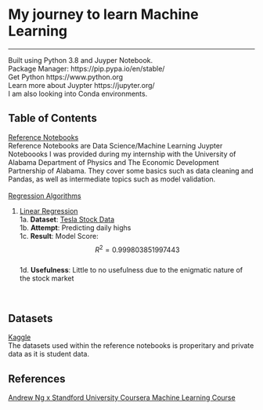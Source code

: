 
# My journey to learn Machine Learning
<hr>
Built using Python 3.8 and Juyper Notebook.
<br>
Package Manager: https://pip.pypa.io/en/stable/ 
<br>
Get Python https://www.python.org
<br>
Learn more about Juypter https://jupyter.org/
<br>
I am also looking into Conda environments. 
<br>

## Table of Contents

[Reference Notebooks](https://github.com/Michaelgathara/machine-learning/tree/main/reference-notebooks)
<br>
Reference Notebooks are Data Science/Machine Learning Juypter Noteboooks I was provided during my internship with the University of Alabama Department of Physics and The Economic Development Partnership of Alabama. They cover some basics such as data cleaning and Pandas, as well as intermediate topics such as model validation.  
<br>
[Regression Algorithms](https://github.com/Michaelgathara/simple-ml/tree/main/regression)
<br>
1. [Linear Regression](https://github.com/Michaelgathara/simple-ml/blob/main/regression/linear_regression.ipynb)
	<br>
	1a.  **Dataset**: [Tesla Stock Data](https://www.kaggle.com/datasets/timoboz/tesla-stock-data-from-2010-to-2020?resource=download)
	<br>
	1b. **Attempt**: Predicting daily highs 
	<br>
	1c. **Result**: Model Score: $$R^2 = 0.999803851997443$$
	<br>
	1d. **Usefulness**: Little to no usefulness due to the enigmatic nature of the stock market
<br>

## Datasets
[Kaggle](https://www.kaggle.com/)
<br>
The datasets used within the reference notebooks is properitary and private data as it is student data. 
<br>

## References
[Andrew Ng x Standford University Coursera Machine Learning Course](https://www.coursera.org/learn/machine-learning)
